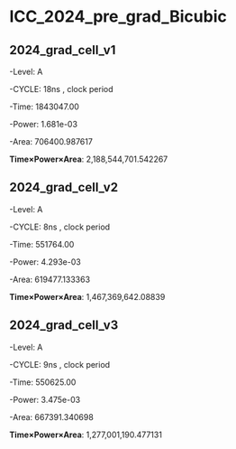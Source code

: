 # ICC_2024_pre_grad_Bicubic


## 2024_grad_cell_v1
-Level:              A

-CYCLE:              18ns  , clock period

-Time:               1843047.00

-Power:              1.681e-03

-Area:               706400.987617


**Time×Power×Area**: 2,188,544,701.542267

## 2024_grad_cell_v2
-Level:              A

-CYCLE:              8ns  , clock period

-Time:               551764.00

-Power:              4.293e-03

-Area:               619477.133363


**Time×Power×Area**:      1,467,369,642.08839

## 2024_grad_cell_v3
-Level:              A

-CYCLE:              9ns  , clock period

-Time:               550625.00

-Power:              3.475e-03

-Area:               667391.340698


**Time×Power×Area**:      1,277,001,190.477131